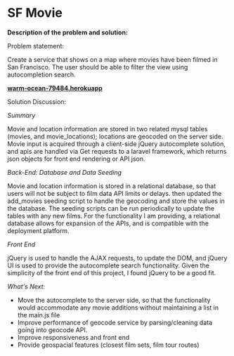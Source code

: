 SF Movie
===========

**Description of the problem and solution:**

Problem statement:

Create a service that shows on a map where movies have been filmed in San Francisco. The user should be able to filter the view using autocompletion search.

[**warm-ocean-79484.herokuapp**](https://warm-ocean-79484.herokuapp.com/)

Solution Discussion:  

*Summary* 

Movie and location information are stored in two related mysql tables (movies, and movie_locations); locations are geocoded on the server side.  Movie input is acquired through a client-side jQuery autocomplete solution, and apis are handled via Get requests to a laravel framework, which returns json objects for front end rendering or API json.

*Back-End: Database and Data Seeding*

Movie and location information is stored in a relational database, so that users will not be subject to film data API limits or delays. then updated the add_movies seeding script to handle the geocoding and store the values in the database. The seeding scripts can be run periodically to update the tables with any new films. For the functionality I am providing, a relational database allows for expansion of the APIs, and is compatible with the deployment platform.

*Front End*  

jQuery is used to handle the AJAX requests, to update the DOM, and jQuery UI is used to provide the autocomplete search functionality.  Given the simplicity of the front end of this project, I found jQuery to be a good fit.

*What's Next:*
- Move the autocomplete to the server side, so that the functionality would accommodate any movie additions without maintaining a list in the main.js file
- Improve performance of geocode service by parsing/cleaning data going into geocode API.
- Improve responsiveness and front end
- Provide geospacial features (closest film sets, film tour routes)